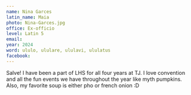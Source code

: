 ```yaml
---
name: Nina Garces
latin_name: Maia
photo: Nina-Garces.jpg
office: Ex-officio
level: Latin 5
email: 
year: 2024
word: ululo, ululare, ululavi, ululatus
facebook: 
---
```


Salve! I have been a part of LHS for all four years at TJ. I love convention and all the fun events we have throughout the year like myth pumpkins. Also, my favorite soup is either pho or french onion :D
